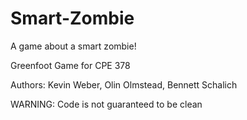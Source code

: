 Smart-Zombie
============
A game about a smart zombie!

Greenfoot Game for CPE 378

Authors: Kevin Weber, Olin Olmstead, Bennett Schalich

WARNING: Code is not guaranteed to be clean
